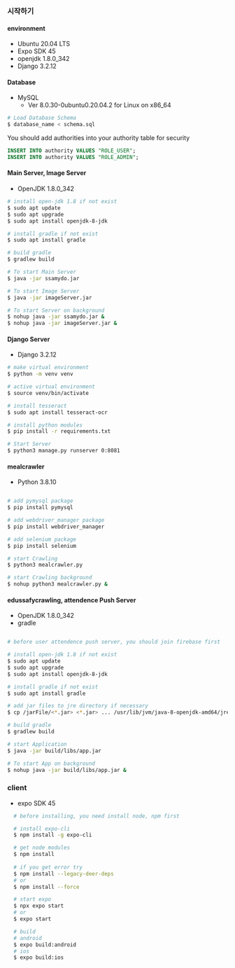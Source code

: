 ### 시작하기

#### environment
- Ubuntu 20.04 LTS
- Expo SDK 45
- openjdk 1.8.0_342
- Django 3.2.12

#### Database

* MySQL 
  * Ver 8.0.30-0ubuntu0.20.04.2 for Linux on x86_64

```bash
# Load Database Schema
$ database_name < schema.sql
```

You should add authorities into your authority table for security

```sql
INSERT INTO authority VALUES "ROLE_USER";
INSERT INTO authority VALUES "ROLE_ADMIN";
```





#### Main Server, Image Server

* OpenJDK 1.8.0_342

```bash
# install open-jdk 1.8 if not exist
$ sudo apt update
$ sudo apt upgrade
$ sudo apt install openjdk-8-jdk

# install gradle if not exist
$ sudo apt install gradle

# build gradle
$ gradlew build

# To start Main Server
$ java -jar ssamydo.jar

# To start Image Server
$ java -jar imageServer.jar

# To start Server on background
$ nohup java -jar ssamydo.jar &
$ nohup java -jar imageServer.jar &
```



#### Django Server

* Django 3.2.12

```bash
# make virtual environment
$ python -m venv venv

# active virtual environment
$ source venv/bin/activate

# install tesseract
$ sudo apt install tesseract-ocr

# install python modules
$ pip install -r requirements.txt

# Start Server
$ python3 manage.py runserver 0:8081
```

#### mealcrawler

* Python 3.8.10

```bash 

# add pymysql package
$ pip install pymysql

# add webdriver_manager package
$ pip install webdriver_manager

# add selenium package
$ pip install selenium

# start Crawling
$ python3 mealcrawler.py

# start Crawling background
$ nohup python3 mealcrawler.py &
```

#### edussafycrawling, attendence Push Server

* OpenJDK 1.8.0_342
* gradle 
```bash

# before user attendence push server, you should join firebase first

# install open-jdk 1.8 if not exist
$ sudo apt update
$ sudo apt upgrade
$ sudo apt install openjdk-8-jdk

# install gradle if not exist
$ sudo apt install gradle

# add jar files to jre directory if necessary
$ cp /jarFile/<*.jar> <*.jar> ... /usr/lib/jvm/java-8-openjdk-amd64/jre/

# build gradle
$ gradlew build

# start Application
$ java -jar build/libs/app.jar

# To start App on background
$ nohup java -jar build/libs/app.jar &
```

### client

* expo SDK 45

```bash
  # before installing, you need install node, npm first

  # install expo-cli
  $ npm install -g expo-cli

  # get node modules
  $ npm install
  
  # if you get error try
  $ npm install --legacy-deer-deps 
  # or
  $ npm install --force

  # start expo
  $ npx expo start
  # or
  $ expo start

  # build
  # android
  $ expo build:android
  # ios
  $ expo build:ios
```
